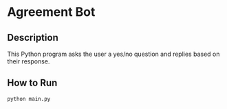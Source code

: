 # Agreement Bot

## Description
This Python program asks the user a yes/no question and replies based on their response.

## How to Run
```bash
python main.py
